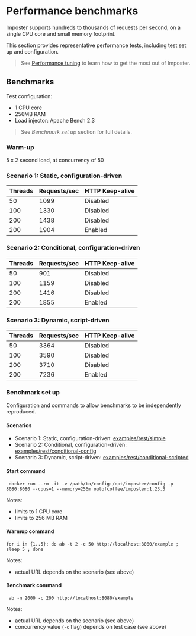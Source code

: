 # Performance benchmarks

Imposter supports hundreds to thousands of requests per second, on a single CPU core and small memory footprint.

This section provides representative performance tests, including test set up and configuration.

> See [Performance tuning](./performance_tuning.md) to learn how to get the most out of Imposter.

## Benchmarks

Test configuration:

- 1 CPU core
- 256MB RAM
- Load injector: Apache Bench 2.3

> See _Benchmark set up_ section for full details.

### Warm-up

5 x 2 second load, at concurrency of 50

### Scenario 1: Static, configuration-driven

| Threads | Requests/sec | HTTP Keep-alive |
|---------|--------------|-----------------|
| 50      | 1099         | Disabled        |
| 100     | 1330         | Disabled        |
| 200     | 1438         | Disabled        |
| 200     | 1904         | Enabled         |

### Scenario 2: Conditional, configuration-driven

| Threads | Requests/sec | HTTP Keep-alive |
|---------|--------------|-----------------|
| 50      | 901          | Disabled        |
| 100     | 1159         | Disabled        |
| 200     | 1416         | Disabled        |
| 200     | 1855         | Enabled         |

### Scenario 3: Dynamic, script-driven

| Threads | Requests/sec | HTTP Keep-alive |
|---------|--------------|-----------------|
| 50      | 3364         | Disabled        |
| 100     | 3590         | Disabled        |
| 200     | 3710         | Disabled        |
| 200     | 7236         | Enabled         |

### Benchmark set up

Configuration and commands to allow benchmarks to be independently reproduced.

#### Scenarios

- Scenario 1: Static, configuration-driven: [examples/rest/simple](https://github.com/outofcoffee/imposter/blob/main/examples/rest/simple)
- Scenario 2: Conditional, configuration-driven: [examples/rest/conditional-config](https://github.com/outofcoffee/imposter/blob/main/examples/rest/conditional-config)
- Scenario 3: Dynamic, script-driven: [examples/rest/conditional-scripted](https://github.com/outofcoffee/imposter/blob/main/examples/rest/conditional-scripted)

#### Start command

     docker run --rm -it -v /path/to/config:/opt/imposter/config -p 8080:8080 --cpus=1 --memory=256m outofcoffee/imposter:1.23.3

Notes:

- limits to 1 CPU core
- limits to 256 MB RAM

#### Warmup command

    for i in {1..5}; do ab -t 2 -c 50 http://localhost:8080/example ; sleep 5 ; done

Notes:

- actual URL depends on the scenario (see above)

#### Benchmark command

     ab -n 2000 -c 200 http://localhost:8080/example

Notes:

- actual URL depends on the scenario (see above)
- concurrency value (`-c` flag) depends on test case (see above)
